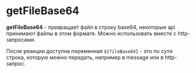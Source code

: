 # getFileBase64

**getFileBase64** - превращает файл в строку base64, некоторые api принимают файлы в этом формате. Можно использовать вместе с http-запросами. 

После реакции доступна переменная ```${fileBase64}``` - это по сути строка, которую можно передать, например в message или в http-запрос.



